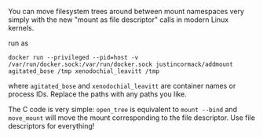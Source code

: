 You can move filesystem trees around between mount namespaces
very simply with the new "mount as file descriptor" calls in
modern Linux kernels.

run as
```
docker run --privileged --pid=host -v /var/run/docker.sock:/var/run/docker.sock justincormack/addmount agitated_bose /tmp xenodochial_leavitt /tmp
```

where `agitated_bose` and `xenodochial_leavitt` are container names or process IDs.
Replace the paths with any paths you like.

The C code is very simple: `open_tree` is equivalent to `mount --bind` and
`move_mount` will move the mount corresponding to the file descriptor. Use
file descriptors for everything!

